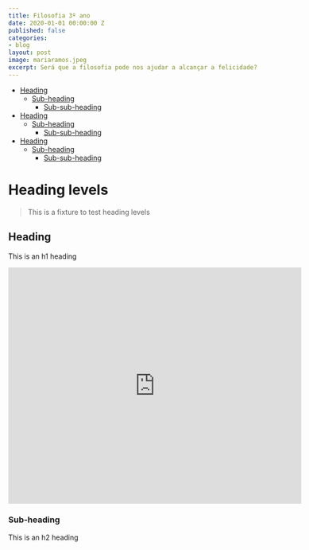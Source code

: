 ```yaml
---
title: Filosofia 3º ano
date: 2020-01-01 00:00:00 Z
published: false
categories:
- blog
layout: post
image: mariaramos.jpeg
excerpt: Será que a filosofia pode nos ajudar a alcançar a felicidade?
---
```


- [Heading](#heading)
  * [Sub-heading](#sub-heading)
    + [Sub-sub-heading](#sub-sub-heading)
- [Heading](#heading-1)
  * [Sub-heading](#sub-heading-1)
    + [Sub-sub-heading](#sub-sub-heading-1)
- [Heading](#heading-2)
  * [Sub-heading](#sub-heading-2)
    + [Sub-sub-heading](#sub-sub-heading-2)


# Heading levels

> This is a fixture to test heading levels

<!-- toc -->

## Heading

This is an h1 heading

<iframe src="https://create.kahoot.it/v2/details/6c9d246a-0705-4edd-bf9c-f7f6708ec863" allowfullscreen="" width="590" height="475" frameborder="0"></iframe>

### Sub-heading

This is an h2 heading
